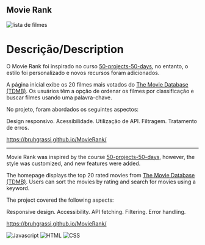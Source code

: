 ## Movie Rank

![lista de filmes](https://github.com/bruhGrassi/MovieRank/assets/87210532/c669aa94-161b-4992-9a5f-cc0200e21ee3)

# Descrição/Description

O Movie Rank foi inspirado no curso [50-projects-50-days](https://www.udemy.com/course/50-projects-50-days/), no entanto, o estilo foi personalizado e novos recursos foram adicionados.

A página inicial exibe os 20 filmes mais votados do [The Movie Database (TDMB)](https://www.themoviedb.org/). Os usuários têm a opção de ordenar os filmes por classificação e buscar filmes usando uma palavra-chave.

No projeto, foram abordados os seguintes aspectos:

Design responsivo.
Acessibilidade.
Utilização de API.
Filtragem.
Tratamento de erros.

https://bruhgrassi.github.io/MovieRank/

-----------------------------------------------------------------------------------------------------------------------------------------
Movie Rank was inspired by the course [50-projects-50-days](https://www.udemy.com/course/50-projects-50-days/), however, the style was customized, and new features were added.

The homepage displays the top 20 rated movies from [The Movie Database (TDMB)](https://www.themoviedb.org/). Users can sort the movies by rating and search for movies using a keyword.

The project covered the following aspects:

Responsive design.
Accessibility.
API fetching.
Filtering.
Error handling.

https://bruhgrassi.github.io/MovieRank/

![Javascript](https://img.shields.io/badge/JavaScript-F7DF1E?style=for-the-badge&logo=javascript&logoColor=black)
![HTML](https://img.shields.io/badge/HTML5-E34F26?style=for-the-badge&logo=html5&logoColor=white)
![CSS](https://img.shields.io/badge/CSS3-1572B6?style=for-the-badge&logo=css3&logoColor=white)
